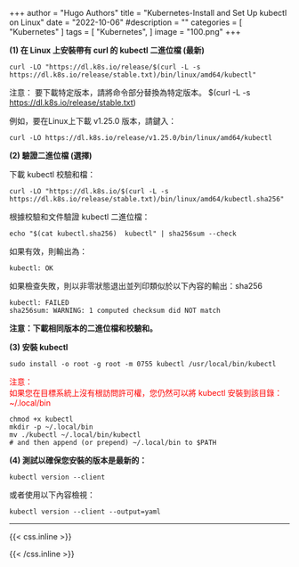 +++
author = "Hugo Authors"
title = "Kubernetes-Install and Set Up kubectl on Linux"
date = "2022-10-06"
#description = ""
categories = [
    "Kubernetes"
]
tags = [
    "Kubernetes",
]
image = "100.png"
+++

**(1) 在 Linux 上安裝帶有 curl 的 kubectl 二進位檔 (最新)**    
    
    curl -LO "https://dl.k8s.io/release/$(curl -L -s https://dl.k8s.io/release/stable.txt)/bin/linux/amd64/kubectl"

注意：
要下載特定版本，請將命令部分替換為特定版本。  $(curl -L -s https://dl.k8s.io/release/stable.txt)

例如，要在Linux上下載 v1.25.0 版本，請鍵入：

    curl -LO https://dl.k8s.io/release/v1.25.0/bin/linux/amd64/kubectl
    
**(2) 驗證二進位檔 (選擇)**

下載 kubectl 校驗和檔：

    curl -LO "https://dl.k8s.io/$(curl -L -s https://dl.k8s.io/release/stable.txt)/bin/linux/amd64/kubectl.sha256"
    
根據校驗和文件驗證 kubectl 二進位檔：

    echo "$(cat kubectl.sha256)  kubectl" | sha256sum --check
    
如果有效，則輸出為：

    kubectl: OK
    
如果檢查失敗，則以非零狀態退出並列印類似於以下內容的輸出：sha256

    kubectl: FAILED
    sha256sum: WARNING: 1 computed checksum did NOT match
    
**注意：下載相同版本的二進位檔和校驗和。**

**(3) 安裝 kubectl**

    sudo install -o root -g root -m 0755 kubectl /usr/local/bin/kubectl
    
<font color=#FF0000>注意：  
 如果您在目標系統上沒有根訪問許可權，您仍然可以將 kubectl 安裝到該目錄：~/.local/bin</font>	
 
    chmod +x kubectl
    mkdir -p ~/.local/bin
    mv ./kubectl ~/.local/bin/kubectl
    # and then append (or prepend) ~/.local/bin to $PATH
    
**(4) 測試以確保您安裝的版本是最新的：**

    kubectl version --client
    
   或者使用以下內容檢視：
   
    kubectl version --client --output=yaml
    
   

***

{{< css.inline >}}
<style>
.emojify {
	font-family: Apple Color Emoji, Segoe UI Emoji, NotoColorEmoji, Segoe UI Symbol, Android Emoji, EmojiSymbols;
	font-size: 2rem;
	vertical-align: middle;
}
@media screen and (max-width:650px) {
  .nowrap {
    display: block;
    margin: 25px 0;
  }
}
</style>
{{< /css.inline >}}
